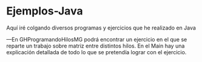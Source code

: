 # Ejemplos-Java
Aquí iré colgando diversos programas y ejercicios que he realizado en Java

—En GHProgramandoHilosMG podrá encontrar un ejercicio en el que se reparte un trabajo sobre matriz entre distintos hilos. En el Main hay una explicación detallada de todo lo que se pretendía lograr con el ejercicio.


